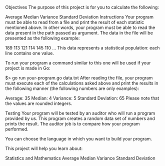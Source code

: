 Objectives
The purpose of this project is for you to calculate the following:

Average
Median
Variance
Standard Deviation
Instructions
Your program must be able to read from a file and print the result of each statistic mentioned above. In other words, your program must be able to read the data present in the path passed as argument. The data in the file will be presented as the following example:

189
113
121
114
145
110
...
This data represents a statistical population: each line contains one value.

To run your program a command similar to this one will be used if your project is made in Go:

$> go run your-program.go data.txt
After reading the file, your program must execute each of the calculations asked above and print the results in the following manner (the following numbers are only examples):

Average: 35
Median: 4
Variance: 5
Standard Deviation: 65
Please note that the values are rounded integers.

Testing
Your program will be tested by an auditor who will run a program provided by us. This program creates a random data set of numbers and prints the result. The auditor job is to compare how your program performed.

You can choose the language in which you want to build your program.

This project will help you learn about:

Statistics and Mathematics
Average
Median
Variance
Standard Deviation
